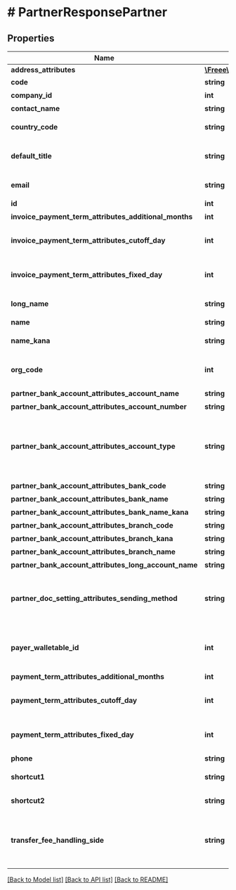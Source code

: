 # # PartnerResponsePartner

## Properties

Name | Type | Description | Notes
------------ | ------------- | ------------- | -------------
**address_attributes** | [**\Freee\Accounting\Model\PartnerResponsePartnerAddressAttributes**](PartnerResponsePartnerAddressAttributes.md) |  | [optional] 
**code** | **string** | 取引先コード | 
**company_id** | **int** | 事業所ID | 
**contact_name** | **string** | 担当者 氏名 | [optional] 
**country_code** | **string** | 地域（JP: 国内、ZZ:国外） | [optional] 
**default_title** | **string** | 敬称（御中、様、(空白)の3つから選択） | [optional] 
**email** | **string** | 担当者 メールアドレス | [optional] 
**id** | **int** | 取引先ID | 
**invoice_payment_term_attributes_additional_months** | **int** | 支払月 | [optional] 
**invoice_payment_term_attributes_cutoff_day** | **int** | 締め日（29, 30, 31日の末日を指定する場合は、32。） | [optional] 
**invoice_payment_term_attributes_fixed_day** | **int** | 支払日（29, 30, 31日の末日を指定する場合は、32。） | [optional] 
**long_name** | **string** | 正式名称（255文字以内） | [optional] 
**name** | **string** | 取引先名 | 
**name_kana** | **string** | カナ名称（255文字以内） | [optional] 
**org_code** | **int** | 事業所種別（null: 未設定、1: 法人、2: 個人） | [optional] 
**partner_bank_account_attributes_account_name** | **string** | 受取人名（カナ） | [optional] 
**partner_bank_account_attributes_account_number** | **string** | 口座番号 | [optional] 
**partner_bank_account_attributes_account_type** | **string** | 口座種別(ordinary:普通、checking:当座、earmarked:納税準備預金、savings:貯蓄、other:その他) | [optional] 
**partner_bank_account_attributes_bank_code** | **string** | 銀行番号 | [optional] 
**partner_bank_account_attributes_bank_name** | **string** | 銀行名 | [optional] 
**partner_bank_account_attributes_bank_name_kana** | **string** | 銀行名（カナ） | [optional] 
**partner_bank_account_attributes_branch_code** | **string** | 受取人名（カナ） | [optional] 
**partner_bank_account_attributes_branch_kana** | **string** | 支店名（カナ） | [optional] 
**partner_bank_account_attributes_branch_name** | **string** | 支店名 | [optional] 
**partner_bank_account_attributes_long_account_name** | **string** | 受取人名 | [optional] 
**partner_doc_setting_attributes_sending_method** | **string** | 請求書送付方法(email:メール、posting:郵送、email_and_posting:メールと郵送) | [optional] 
**payer_walletable_id** | **int** | 振込元口座ID（一括振込ファイル用）:（未設定の場合は、nullです。） | [optional] 
**payment_term_attributes_additional_months** | **int** | 支払月 | [optional] 
**payment_term_attributes_cutoff_day** | **int** | 締め日（29, 30, 31日の末日を指定する場合は、32。） | [optional] 
**payment_term_attributes_fixed_day** | **int** | 支払日（29, 30, 31日の末日を指定する場合は、32。） | [optional] 
**phone** | **string** | 電話番号 | [optional] 
**shortcut1** | **string** | ショートカット1 (20文字以内) | [optional] 
**shortcut2** | **string** | ショートカット2 (20文字以内) | [optional] 
**transfer_fee_handling_side** | **string** | 振込手数料負担（一括振込ファイル用）: (振込元(当方): payer, 振込先(先方): payee) | [optional] 

[[Back to Model list]](../../README.md#documentation-for-models) [[Back to API list]](../../README.md#documentation-for-api-endpoints) [[Back to README]](../../README.md)


